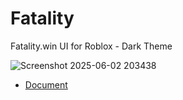 # Fatality
Fatality.win UI for Roblox - Dark Theme


![Screenshot 2025-06-02 203438](https://github.com/user-attachments/assets/4d483291-aad8-4802-899f-afaf2e014331)


- [Document](https://cat-sus.gitbook.io/fatality)
